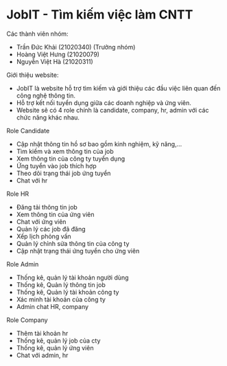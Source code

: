 # JobIT - Tìm kiếm việc làm CNTT
Các thành viên nhóm:
- Trần Đức Khải (21020340) (Trưởng nhóm)
- Hoàng Việt Hưng (21020079)
- Nguyễn Việt Hà (21020311)

Giới thiệu website: 
- JobIT là website hỗ trợ tìm kiếm và giới thiệu các đầu việc liên quan đến công nghệ thông tin.
- Hỗ trợ kết nối tuyển dụng giữa các doanh nghiệp và ứng viên.
- Website sẽ có 4 role chính là candidate, company, hr, admin với các chức năng khác nhau.


Role Candidate
- Cập nhật thông tin hồ sơ bao gồm kinh nghiệm, kỹ năng,...
- Tìm kiếm và xem thông tin của job
- Xem thông tin của công ty tuyển dụng
- Ứng tuyển vào job thích hợp
- Theo dõi trạng thái job ứng tuyển
- Chat với hr

Role HR
- Đăng tải thông tin job
- Xem thông tin của ứng viên
- Chat với ứng viên
- Quản lý các job đã đăng
- Xếp lịch phỏng vấn
- Quản lý chỉnh sửa thông tin của công ty
- Cập nhật trạng thái ứng tuyển cho ứng viên

Role Admin
- Thống kê, quản lý tài khoản người dùng
- Thống kê, Quản lý thông tin job
- Thống kê, Quản lý tài khoản công ty
- Xác minh tài khoản của công ty
- Admin chat HR, company

Role Company
- Thêm tài khoản hr
- Thống kê, quản lý job của cty
- Thống kê, quản lý ứng viên
- Chat với admin, hr
